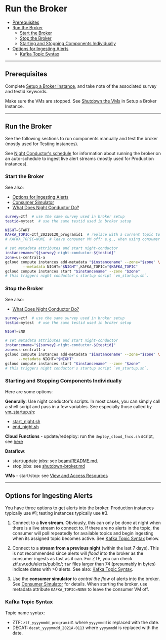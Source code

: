 # Run the Broker

- [Prerequisites](#prerequisites)
- [Run the Broker](#run-the-broker)
    - [Start the Broker](#start-the-broker)
    - [Stop the Broker](#stop-the-broker)
    - [Starting and Stopping Components Individually](#starting-and-stopping-components-individually)
- [Options for Ingesting Alerts](#options-for-ingesting-alerts)
    - [Kafka Topic Syntax](#kafka-topic-syntax)

---

## Prerequisites

Complete [Setup a Broker Instance](setup-broker.md), and take note of the associated survey and testid keywords.

Make sure the VMs are stopped.
See [Shutdown the VMs](setup-broker.md#shutdown-the-vms) in Setup a Broker Instance.

---

## Run the Broker

See the following sections to run components manually and test the broker (mostly used for Testing instances).

See [Night Conductor's schedule](night-conductor.md#night-conductors-schedule) for information about running the broker on an auto-schedule to ingest live alert streams (mostly used for Production instances).

### Start the Broker

See also:
- [Options for Ingesting Alerts](#options-for-ingesting-alerts)
- [Consumer Simulator](consumer-simulator.md)
- [What Does Night Conductor Do?](night-conductor.md)

```bash
survey=ztf  # use the same survey used in broker setup
testid=mytest  # use the same testid used in broker setup

NIGHT=START
KAFKA_TOPIC=ztf_20210120_programid1  # replace with a current topic to ingest
# KAFKA_TOPIC=NONE  # leave consumer VM off; e.g., when using consumer simulator

# set metadata attributes and start night-conductor
instancename="${survey}-night-conductor-${testid}"
zone=us-central1-a
gcloud compute instances add-metadata "$instancename" --zone="$zone" \
        --metadata NIGHT="$NIGHT",KAFKA_TOPIC="$KAFKA_TOPIC"
gcloud compute instances start "$instancename" --zone "$zone"
# this triggers night conductor's startup script `vm_startup.sh`.
```

### Stop the Broker

See also:
- [What Does Night Conductor Do?](night-conductor.md)

```bash
survey=ztf  # use the same survey used in broker setup
testid=mytest  # use the same testid used in broker setup

NIGHT=END

# set metadata attributes and start night-conductor
instancename="${survey}-night-conductor-${testid}"
zone=us-central1-a
gcloud compute instances add-metadata "$instancename" --zone="$zone" \
      --metadata NIGHT="$NIGHT"
gcloud compute instances start "$instancename" --zone "$zone"
# this triggers night conductor's startup script `vm_startup.sh`.
```

### Starting and Stopping Components Individually

Here are some options:

__Generally__: Use night conductor's scripts. In most cases, you can simply call a shell script and pass in a few variables. See especially those called by [vm_startup.sh](../../../broker/night_conductor/vm_startup.sh):
- [start_night.sh](../../../broker/night_conductor/start_night/start_night.sh)
- [end_night.sh](../../../broker/night_conductor/end_night/end_night.sh)

__Cloud Functions__ - update/redeploy: run the `deploy_cloud_fncs.sh` script, see [here](view-resources.md#cf)

__Dataflow__:
- start/update jobs: see [beam/README.md](../../../broker/beam/README.md).
- stop jobs: see [shutdown-broker.md](shutdown-broker.md)

__VMs__ - start/stop: see [View and Access Resources](view-resources.md)

---

## Options for Ingesting Alerts

You have three options to get alerts into the broker.
Production instances typically use #1; testing instances typically use #3.

1. Connect to a __live stream__. Obviously, this can only be done at night when there is a live stream to connect to. If there are no alerts in the topic, the consumer will poll repeatedly for available topics and begin ingesting when its assigned topic becomes active. See [Kafka Topic Syntax](#kafka-topic-syntax) below.

2. Connect to a __stream from a previous night__ (within the last 7 days). This is not recommended since alerts will *flood* into the broker as the consumer ingests as fast as it can. For ZTF, you can check [ztf.uw.edu/alerts/public/](https://ztf.uw.edu/alerts/public/); `tar` files larger than 74 (presumably in bytes) indicate dates with >0 alerts. See also: [Kafka Topic Syntax](#kafka-topic-syntax).

3. Use the __consumer simulator__ to *control the flow* of alerts into the broker. See [Consumer Simulator](consumer-simulator.md) for details. When starting the broker, use metadata attribute `KAFKA_TOPIC=NONE` to leave the consumer VM off.

### Kafka Topic Syntax

Topic name syntax:

- ZTF: `ztf_yyyymmdd_programid1` where `yyyymmdd` is replaced with the date.
- DECAT: `decat_yyyymmdd_2021A-0113` where `yyyymmdd` is replaced with the date.
